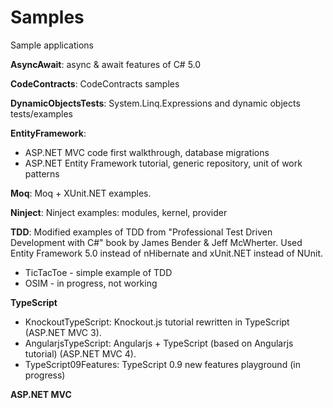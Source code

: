 Samples
=======

Sample applications

**AsyncAwait**: async & await features of C# 5.0

**CodeContracts**: CodeContracts samples

**DynamicObjectsTests**: System.Linq.Expressions and dynamic objects tests/examples

**EntityFramework**: 
  - ASP.NET MVC code first walkthrough, database migrations
  - ASP.NET Entity Framework tutorial, generic repository, unit of work patterns

**Moq**: Moq + XUnit.NET examples.

**Ninject**: Ninject examples: modules, kernel, provider

**TDD**: Modified examples of TDD from "Professional Test Driven Development with C#" book by James Bender & Jeff McWherter. 
     Used Entity Framework 5.0 instead of nHibernate and xUnit.NET instead of NUnit.
  - TicTacToe - simple example of TDD
  - OSIM - in progress, not working

**TypeScript**
  - KnockoutTypeScript: Knockout.js tutorial rewritten in TypeScript (ASP.NET MVC 3).
  - AngularjsTypeScript: Angularjs + TypeScript (based on Angularjs tutorial) (ASP.NET MVC 4).
  - TypeScript09Features: TypeScript 0.9 new features playground (in progress)

**ASP.NET MVC**
